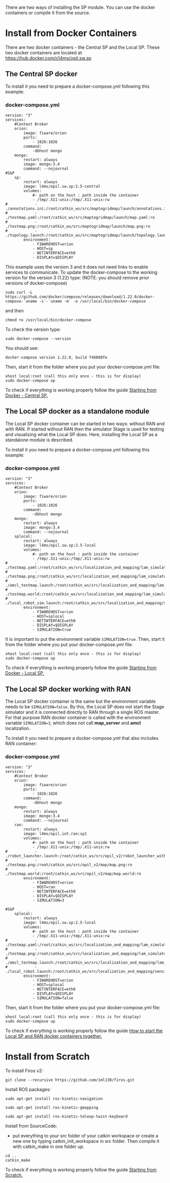 There are two ways of installing the SP module. You can use the docker containers or compile it from the source.


# Install from Docker Containers

There are two docker containers - the Central SP and the Local SP.
These two docker containers are located at 
<https://hub.docker.com/r/l4ms/opil.sw.sp>

## The Central SP docker 



To install it you need to prepare a docker-compose.yml following this example:
### <a name="dockercompose">docker-compose.yml</a>

```
version: "3"
services:      
    #Context Broker
    orion:        
        image: fiware/orion
        ports:
            - 1026:1026
        command: 
            -dbhost mongo
    mongo:
        restart: always
        image: mongo:3.4
        command: --nojournal    
#S&P
    sp:
        restart: always
        image: l4ms/opil.sw.sp:2.5-central
        volumes:
            #- path on the host : path inside the container
            - /tmp/.X11-unix:/tmp/.X11-unix:rw
#            - ./annotations.ini:/root/catkin_ws/src/maptogridmap/launch/annotations.ini:ro
#            - ./testmap.yaml:/root/catkin_ws/src/maptogridmap/launch/map.yaml:ro
#            - ./testmap.png:/root/catkin_ws/src/maptogridmap/launch/map.png:ro
#            - ./topology.launch:/root/catkin_ws/src/maptogridmap/launch/topology.launch:ro
        environment:
            - FIWAREHOST=orion
            - HOST=sp
            - NETINTERFACE=eth0
            - DISPLAY=$DISPLAY
```
This example uses the version 3 and it does not need links to enable services to communicate. To update the docker-compose to the working version for the version 3 (1.22) type: (NOTE: you should remove prior versions of docker-compose)
```
sudo curl -L https://github.com/docker/compose/releases/download/1.22.0/docker-compose-`uname -s`-`uname -m` -o /usr/local/bin/docker-compose
```
and then
```
chmod +x /usr/local/bin/docker-compose
```
To check the version type:
```
sudo docker-compose --version
```
You should see:
```
docker-compose version 1.22.0, build f46880fe
```

Then, start it from the folder where you put your docker-compose.yml file:
```
xhost local:root (call this only once - this is for display)
sudo docker-compose up
```
To check if everything is working properly follow the guide [Starting from Docker - Central SP.](./opil_server_sp_gettingStarted#fromdocker)




## The Local SP docker as a standalone module


The Local SP docker container can be started in two ways: without RAN and with RAN. If started without RAN then the simulator Stage is used for testing and visualizing what the Local SP does. Here, installing the Local SP as a standalone module is described.

To install it you need to prepare a docker-compose.yml following this example:
### <a name="dockercomposelocal">docker-compose.yml</a>
```
version: "3"
services:      
    #Context Broker
    orion:        
        image: fiware/orion
        ports:
            - 1026:1026
        command: 
            -dbhost mongo
    mongo:
        restart: always
        image: mongo:3.4
        command: --nojournal    
    splocal:
        restart: always
        image: l4ms/opil.sw.sp:2.5-local
        volumes:
            #- path on the host : path inside the container
            - /tmp/.X11-unix:/tmp/.X11-unix:rw
#            - ./testmap.yaml:/root/catkin_ws/src/localization_and_mapping/lam_simulator/yaml/map.yaml:ro
#            - ./testmap.png:/root/catkin_ws/src/localization_and_mapping/lam_simulator/yaml/map.png:ro
#            - ./amcl_testmap.launch:/root/catkin_ws/src/localization_and_mapping/lam_simulator/launch/amcl_map.launch:ro
#            - ./testmap.world:/root/catkin_ws/src/localization_and_mapping/lam_simulator/yaml/map.world:ro
#            - ./local_robot_sim.launch:/root/catkin_ws/src/localization_and_mapping/sensing_and_perception/local_robot_sim.launch:ro
        environment:
            - FIWAREHOST=orion
            - HOST=splocal
            - NETINTERFACE=eth0
            - DISPLAY=$DISPLAY
            - SIMULATION=true
```
It is important to put the environment variable `SIMULATION=true`.
Then, start it from the folder where you put your docker-compose.yml file:
```
xhost local:root (call this only once - this is for display)
sudo docker-compose up
```
To check if everything is working properly follow the guide [Starting from Docker - Local SP.](./opil_server_sp_gettingStarted#fromdockerlocal)

## The Local SP docker working with RAN

The Local SP docker container is the same but the environment variable needs to be `SIMULATION=false`. By this, the Local SP does not start the Stage simulator and it is connected directly to RAN through a single ROS master. For that purpose RAN docker container is called with the environment variable `SIMULATION=3`, which does not call **map_server** and **amcl** localization.

To install it you need to prepare a docker-compose.yml that also includes RAN container:
### <a name="dockercomposelocalran">docker-compose.yml</a>
```
version: "3"
services:      
    #Context Broker
    orion:        
        image: fiware/orion
        ports:
            - 1026:1026
        command: 
            -dbhost mongo
    mongo:
        restart: always
        image: mongo:3.4
        command: --nojournal    
    ran:
        restart: always
        image: l4ms/opil.iot.ran:sp1
        volumes:
            #- path on the host : path inside the container
            - /tmp/.X11-unix:/tmp/.X11-unix:rw
#            - ./robot_launcher.launch:/root/catkin_ws/src/opil_v2/robot_launcher_with_SandP.launch:ro
#            - ./testmap.png:/root/catkin_ws/src/opil_v2/map/map.png:ro
#            - ./testmap.world:/root/catkin_ws/src/opil_v2/map/map.world:ro
        environment:
            - FIWAREHOST=orion
            - HOST=ran
            - NETINTERFACE=eth0
            - DISPLAY=$DISPLAY
            - SIMULATION=3

#S&P
    splocal:
        restart: always
        image: l4ms/opil.sw.sp:2.5-local
        volumes:
            #- path on the host : path inside the container
            - /tmp/.X11-unix:/tmp/.X11-unix:rw
#            - ./testmap.yaml:/root/catkin_ws/src/localization_and_mapping/lam_simulator/yaml/map.yaml:ro
#            - ./testmap.png:/root/catkin_ws/src/localization_and_mapping/lam_simulator/yaml/map.png:ro
#            - ./amcl_testmap.launch:/root/catkin_ws/src/localization_and_mapping/lam_simulator/launch/amcl_map.launch:ro
#            - ./local_robot.launch:/root/catkin_ws/src/localization_and_mapping/sensing_and_perception/local_robot.launch:ro
        environment:
            - FIWAREHOST=orion
            - HOST=splocal
            - NETINTERFACE=eth0
            - DISPLAY=$DISPLAY
            - SIMULATION=false
```
Then, start it from the folder where you put your docker-compose.yml file:
```
xhost local:root (call this only once - this is for display)
sudo docker-compose up
```
To check if everything is working properly follow the guide [How to start the Local SP and RAN docker containers together.](./opil_server_sp_gettingStarted#fromdockerlocalran)




# Install from Scratch 

To install Firos v2:

```git clone --recursive https://github.com/iml130/firos.git```


Install ROS packages:

```sudo apt-get install ros-kinetic-navigation```

```sudo apt-get install ros-kinetic-gmapping```

```sudo apt-get install ros-kinetic-teleop-twist-keyboard```

Install from SourceCode:

* put everything to your src folder of your catkin workspace or create a new one by typing catkin_init_workspace in src folder. Then compile it with catkin_make in one folder up.
```
cd ..
catkin_make
```
To check if everything is working properly follow the guide [Starting from Scratch.](./opil_server_sp_gettingStarted.md#fromscratch)


